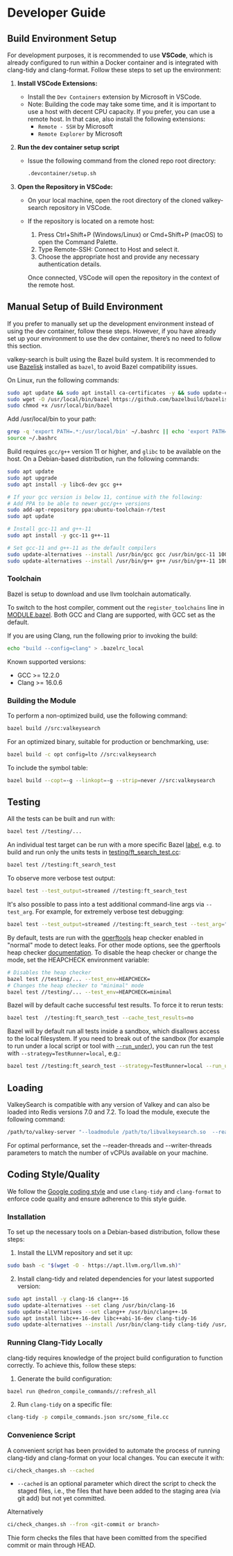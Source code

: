 # Developer Guide


## Build Environment Setup

For development purposes, it is recommended to use <b>VSCode</b>, which is already configured to run within a Docker container and is integrated with clang-tidy and clang-format. Follow these steps to set up the environment:

1. <b>Install VSCode Extensions:</b>
    - Install the `Dev Containers` extension by Microsoft in VSCode.
    - Note: Building the code may take some time, and it is important to use a host with decent CPU capacity. If you prefer, you can use a remote host. In that case, also install the following extensions:
      - `Remote - SSH` by Microsoft
      - `Remote Explorer` by Microsoft

2. <b>Run the dev container setup script</b>
    - Issue the following command from the cloned repo root directory:
        ```bash
        .devcontainer/setup.sh
        ```

3. <b>Open the Repository in VSCode:</b>
    - On your local machine, open the root directory of the cloned valkey-search repository in VSCode.
    - If the repository is located on a remote host:
      1. Press Ctrl+Shift+P (Windows/Linux) or Cmd+Shift+P (macOS) to open the Command Palette.
      2. Type Remote-SSH: Connect to Host and select it.
      3. Choose the appropriate host and provide any necessary authentication details.

       Once connected, VSCode will open the repository in the context of the remote host.


## Manual Setup of Build Environment

If you prefer to manually set up the development environment instead of using the dev container, follow these steps. However, if you have already set up your environment to use the dev container, there’s no need to follow this section.

valkey-search is built using the Bazel build system. It is recommended to use [Bazelisk](https://github.com/bazelbuild/bazelisk) installed as `bazel`, to avoid Bazel compatibility issues.

On Linux, run the following commands:

```bash
sudo apt update && sudo apt install ca-certificates -y && sudo update-ca-certificates
sudo wget -O /usr/local/bin/bazel https://github.com/bazelbuild/bazelisk/releases/latest/download/bazelisk-linux-$([ $(uname -m) = "aarch64" ] && echo "arm64" || echo "amd64")
sudo chmod +x /usr/local/bin/bazel
```

Add /usr/local/bin to your path:

```bash
grep -q 'export PATH=.*:/usr/local/bin' ~/.bashrc || echo 'export PATH=$PATH:/usr/local/bin' >> ~/.bashrc
source ~/.bashrc
```

Build requires `gcc/g++` version 11 or higher, and `glibc` to be available on the host. On a Debian-based distribution, run the following commands:

```bash
sudo apt update
sudo apt upgrade
sudo apt install -y libc6-dev gcc g++

# If your gcc version is below 11, continue with the following:
# Add PPA to be able to newer gcc/g++ versions
sudo add-apt-repository ppa:ubuntu-toolchain-r/test
sudo apt update

# Install gcc-11 and g++-11
sudo apt install -y gcc-11 g++-11

# Set gcc-11 and g++-11 as the default compilers
sudo update-alternatives --install /usr/bin/gcc gcc /usr/bin/gcc-11 100
sudo update-alternatives --install /usr/bin/g++ g++ /usr/bin/g++-11 100
```

### Toolchain


Bazel is setup to download and use llvm toolchain automatically.


To switch to the host compiler, comment out the `register_toolchains` line 
in [MODULE.bazel](https://github.com/valkey-io/valkey-search/blob/main/MODULE.bazel#L29).
Both GCC and Clang are supported, with GCC set as the default.


If you are using Clang, run the following prior to invoking the build:


```bash
echo "build --config=clang" > .bazelrc_local
```


Known supported versions:
- GCC >= 12.2.0
- Clang >= 16.0.6


### Building the Module

To perform a non-optimized build, use the following command:

```bash
bazel build //src:valkeysearch
```

For an optimized binary, suitable for production or benchmarking, use:

```bash
bazel build -c opt config=lto //src:valkeysearch
```

To include the symbol table:

```bash
bazel build --copt=-g --linkopt=-g --strip=never //src:valkeysearch
```

## Testing

All the tests can be built and run with:

```bash
bazel test //testing/...
```

An individual test target can be run with a more specific Bazel [label](https://bazel.build/versions/master/docs/build-ref.html#Labels), e.g. to build and run only
the units tests in [testing/ft_search_test.cc](https://github.com/valkey-io/valkey-search/blob/main/testing/ft_search_test.cc):

```bash
bazel test //testing:ft_search_test
```

To observe more verbose test output:

```bash
bazel test --test_output=streamed //testing:ft_search_test
```

It's also possible to pass into a test additional command-line args via `--test_arg`. For
example, for extremely verbose test debugging:

```bash
bazel test --test_output=streamed //testing:ft_search_test --test_arg="-l trace"
```

By default, tests are run with the [gperftools](https://github.com/gperftools/gperftools) heap
checker enabled in "normal" mode to detect leaks. For other mode options, see the gperftools
heap checker [documentation](https://gperftools.github.io/gperftools/heap_checker.html). To
disable the heap checker or change the mode, set the HEAPCHECK environment variable:

```bash
# Disables the heap checker
bazel test //testing/... --test_env=HEAPCHECK=
# Changes the heap checker to "minimal" mode
bazel test //testing/... --test_env=HEAPCHECK=minimal
```

Bazel will by default cache successful test results. To force it to rerun tests:

```bash
bazel test  //testing:ft_search_test --cache_test_results=no
```

Bazel will by default run all tests inside a sandbox, which disallows access to the
local filesystem. If you need to break out of the sandbox (for example to run under a
local script or tool with [`--run_under`](https://docs.bazel.build/versions/master/user-manual.html#flag--run_under)),
you can run the test with `--strategy=TestRunner=local`, e.g.:

```bash
bazel test //testing:ft_search_test --strategy=TestRunner=local --run_under=/some/path/foobar.sh
```

## Loading

ValkeySearch is compatible with any version of Valkey and can also be loaded into Redis versions 7.0 and 7.2. To load the module, execute the following command:

```bash
/path/to/valkey-server "--loadmodule /path/to/libvalkeysearch.so  --reader-threads 64 --writer-threads 64"
```

For optimal performance, set the --reader-threads and --writer-threads parameters to match the number of vCPUs available on your machine.

## Coding Style/Quality

We follow the [Google coding style](https://google.github.io/styleguide/) and use `clang-tidy` and `clang-format` to enforce code quality and ensure adherence to this style guide.

### Installation

To set up the necessary tools on a Debian-based distribution, follow these steps:


1. Install the LLVM repository and set it up:
```bash
sudo bash -c "$(wget -O - https://apt.llvm.org/llvm.sh)"
```

2. Install clang-tidy and related dependencies for your latest supported version:
```bash
sudo apt install -y clang-16 clang++-16
sudo update-alternatives --set clang /usr/bin/clang-16
sudo update-alternatives --set clang++ /usr/bin/clang++-16
sudo apt install libc++-16-dev libc++abi-16-dev clang-tidy-16
sudo update-alternatives --install /usr/bin/clang-tidy clang-tidy /usr/bin/clang-tidy-16 100
```

### Running Clang-Tidy Locally
clang-tidy requires knowledge of the project build configuration to function correctly. To achieve this, follow these steps:

1. Generate the build configuration:
```bash
bazel run @hedron_compile_commands//:refresh_all
```

2. Run `clang-tidy` on a specific file: 
```bash
clang-tidy -p compile_commands.json src/some_file.cc
```


### Convenience Script

A convenient script has been provided to automate the process of running clang-tidy and clang-format on your local changes. You can execute it with:

```bash
ci/check_changes.sh --cached
```

- `--cached` is an optional parameter which direct the script to check the staged files, i.e., the files that have been added to the staging area (via git add) but not yet committed.

Alternatively
```bash
ci/check_changes.sh --from <git-commit or branch>
```
Thie form checks the files that have been comitted from the specified commit or main through HEAD.

